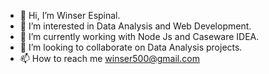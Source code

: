 - 👋 Hi, I’m Winser Espinal.
- 👀 I’m interested in Data Analysis and Web Development.
- 🌱 I’m currently working with Node Js and Caseware IDEA.
- 💞️ I’m looking to collaborate on Data Analysis projects.
- 📫 How to reach me winser500@gmail.com

